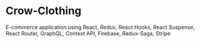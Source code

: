 # Crow-Clothing
E-commerce application using React, Redux, React Hooks, React Suspense, React Router, GraphQL, Context API, Firebase, Redux-Saga, Stripe 
